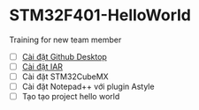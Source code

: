# STM32F401-HelloWorld
Training for new team member

- [ ] [Cài đặt Github Desktop](https://github.com/4Yubox-oversite/STM32F401-HelloWorld/blob/master/C%C3%A0i%20%C4%91%E1%BA%B7t%20Github%20Desktop)
- [ ] [Cài đặt IAR](https://github.com/4Yubox-oversite/STM32F401-HelloWorld/blob/master/C%C3%A0i%20%C4%91%E1%BA%B7t%20IAR)
- [ ] Cài đặt STM32CubeMX
- [ ] Cài đặt Notepad++ với plugin Astyle
- [ ] Tạo tạo project hello world
